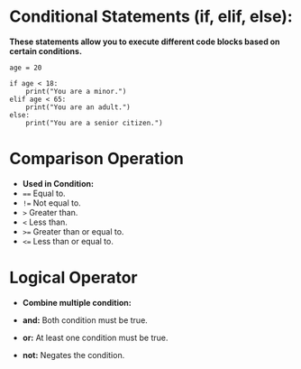 # **Conditional Statements (if, elif, else):** 
**These statements allow you to execute different code blocks based on certain conditions.**
 
```
age = 20

if age < 18:
    print("You are a minor.")
elif age < 65:
    print("You are an adult.")
else:
    print("You are a senior citizen.")

```

# **Comparison Operation**
- **Used in Condition:**
 - ```==``` Equal to. 
 - ```!=``` Not equal to.
 - ```>```  Greater than.
 - ```<```  Less than.
 - ```>=``` Greater than or equal to.
 - ```<=``` Less than or equal to.

# Logical Operator
- **Combine multiple condition:**

 - **and:** Both condition must be true.
 - **or:**  At least one condition must be true.
 - **not:** Negates the condition.